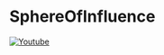 # SphereOfInfluence

[![Youtube](http://img.youtube.com/vi/ybcPP6sHLpE/0.jpg)](https://youtu.be/ybcPP6sHLpE)
